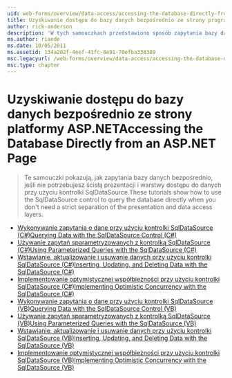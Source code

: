 ```yaml
---
uid: web-forms/overview/data-access/accessing-the-database-directly-from-an-aspnet-page/index
title: Uzyskiwanie dostępu do bazy danych bezpośrednio ze strony programu ASP.NET | Dokumentacja firmy Microsoft
author: rick-anderson
description: 'W tych samouczkach przedstawiono sposób zapytania bazy danych bezpośrednio, jeśli nie potrzebujesz ścisłą prezentacji i danych przy użyciu kontrolki SqlDataSource...'
ms.author: riande
ms.date: 10/05/2011
ms.assetid: 134a202f-4eef-41fc-8e91-70efba338389
msc.legacyurl: /web-forms/overview/data-access/accessing-the-database-directly-from-an-aspnet-page
msc.type: chapter
---
```

<a name="accessing-the-database-directly-from-an-aspnet-page"></a><span data-ttu-id="14f25-103">Uzyskiwanie dostępu do bazy danych bezpośrednio ze strony platformy ASP.NET</span><span class="sxs-lookup"><span data-stu-id="14f25-103">Accessing the Database Directly from an ASP.NET Page</span></span>
====================
> <span data-ttu-id="14f25-104">Te samouczki pokazują, jak zapytania bazy danych bezpośrednio, jeśli nie potrzebujesz ścisłą prezentacji i warstwy dostępu do danych przy użyciu kontrolki SqlDataSource.</span><span class="sxs-lookup"><span data-stu-id="14f25-104">These tutorials show how to use the SqlDataSource control to query the database directly when you don't need a strict separation of the presentation and data access layers.</span></span>


- [<span data-ttu-id="14f25-105">Wykonywanie zapytania o dane przy użyciu kontrolki SqlDataSource (C#)</span><span class="sxs-lookup"><span data-stu-id="14f25-105">Querying Data with the SqlDataSource Control (C#)</span></span>](querying-data-with-the-sqldatasource-control-cs.md)
- [<span data-ttu-id="14f25-106">Używanie zapytań sparametryzowanych z kontrolką SqlDataSource (C#)</span><span class="sxs-lookup"><span data-stu-id="14f25-106">Using Parameterized Queries with the SqlDataSource (C#)</span></span>](using-parameterized-queries-with-the-sqldatasource-cs.md)
- [<span data-ttu-id="14f25-107">Wstawianie, aktualizowanie i usuwanie danych przy użyciu kontrolki SqlDataSource (C#)</span><span class="sxs-lookup"><span data-stu-id="14f25-107">Inserting, Updating, and Deleting Data with the SqlDataSource (C#)</span></span>](inserting-updating-and-deleting-data-with-the-sqldatasource-cs.md)
- [<span data-ttu-id="14f25-108">Implementowanie optymistycznej współbieżności przy użyciu kontrolki SqlDataSource (C#)</span><span class="sxs-lookup"><span data-stu-id="14f25-108">Implementing Optimistic Concurrency with the SqlDataSource (C#)</span></span>](implementing-optimistic-concurrency-with-the-sqldatasource-cs.md)
- [<span data-ttu-id="14f25-109">Wykonywanie zapytania o dane przy użyciu kontrolki SqlDataSource (VB)</span><span class="sxs-lookup"><span data-stu-id="14f25-109">Querying Data with the SqlDataSource Control (VB)</span></span>](querying-data-with-the-sqldatasource-control-vb.md)
- [<span data-ttu-id="14f25-110">Używanie zapytań sparametryzowanych z kontrolką SqlDataSource (VB)</span><span class="sxs-lookup"><span data-stu-id="14f25-110">Using Parameterized Queries with the SqlDataSource (VB)</span></span>](using-parameterized-queries-with-the-sqldatasource-vb.md)
- [<span data-ttu-id="14f25-111">Wstawianie, aktualizowanie i usuwanie danych przy użyciu kontrolki SqlDataSource (VB)</span><span class="sxs-lookup"><span data-stu-id="14f25-111">Inserting, Updating, and Deleting Data with the SqlDataSource (VB)</span></span>](inserting-updating-and-deleting-data-with-the-sqldatasource-vb.md)
- [<span data-ttu-id="14f25-112">Implementowanie optymistycznej współbieżności przy użyciu kontrolki SqlDataSource (VB)</span><span class="sxs-lookup"><span data-stu-id="14f25-112">Implementing Optimistic Concurrency with the SqlDataSource (VB)</span></span>](implementing-optimistic-concurrency-with-the-sqldatasource-vb.md)
